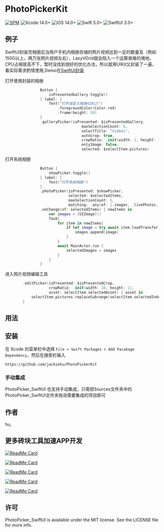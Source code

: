 # PhotoPickerKit


[![SPM](https://img.shields.io/badge/SPM-supported-DE5C43.svg?style=flat)](https://swift.org/package-manager/)
![Xcode 14.0+](https://img.shields.io/badge/Xcode-14.0%2B-blue.svg)
![iOS 14.0+](https://img.shields.io/badge/iOS-14.0%2B-blue.svg)
![Swift 5.0+](https://img.shields.io/badge/Swift-5.0%2B-orange.svg)
![SwiftUI 3.0+](https://img.shields.io/badge/SwiftUI-3.0%2B-orange.svg)

## 例子

SwiftUI封装完相册后当用户手机内相册存储的照片视频达到一定的数量及（例如150G以上，两万张照片视频左右），LazyVGrid就会陷入一个运算艰难的境地，CPU占用居高不下，暂时没找到很好的优化办法，所以就用UIKit又封装了一遍，看实际需求酌情使用,Demo在[SwiftUI封装](https://github.com/zjinhu/PhotoPicker_SwiftUI)

打开使用封装的相册

```swift
                Button {
                    isPresentedGallery.toggle()
                } label: {
                    Text("打开自定义相册UIKit")
                        .foregroundColor(Color.red)
                        .frame(height: 50)
                }
                .galleryPicker(isPresented: $isPresentedGallery,
                                   maxSelectionCount: 9,
                                   selectTitle: "Videos",
                                   autoCrop: true,
                                   cropRatio: .init(width: 1, height: 1),
                                   onlyImage: false,
                                   selected: $selectItem.pictures)
```

打开系统相册

```swift
                Button {
                    showPicker.toggle()
                } label: {
                    Text("打开系统相册")
                }
                .photoPicker(isPresented: $showPicker,
                             selected: $selectedItems,
                             maxSelectionCount: 5,
                             matching: .any(of: [.images, .livePhotos, .videos]))
                .onChange(of: selectedItems) { newItems in
                    var images = [UIImage]()
                    Task{
                        for item in newItems{
                            if let image = try await item.loadTransfer(type: UIImage.self){
                                images.append(image)
                            }
                        }
                        await MainActor.run {
                            selectedImages = images
                        }
                    }
                }
```

进入照片视频编辑工具

```swift
        .editPicker(isPresented: $isPresentedCrop,
                    cropRatio: .init(width: 10, height: 1),
                    asset: selectItem.selectedAsset) { asset in
            selectItem.pictures.replaceSubrange(selectItem.selectedIndex...selectItem.selectedIndex, with: [asset])
        }
```



## 用法


## 安装

在 Xcode 的菜单栏中选择 `File > Swift Packages > Add Pacakage Dependency`，然后在搜索栏输入

`https://github.com/jackiehu/PhotoPickerKit`

### 手动集成

PhotoPicker_SwiftUI 也支持手动集成，只需把Sources文件夹中的PhotoPicker_SwiftUI文件夹拖进需要集成的项目即可


## 作者

hu, 

## 更多砖块工具加速APP开发

[![ReadMe Card](https://github-readme-stats.vercel.app/api/pin/?username=jackiehu&repo=SwiftMediator&theme=radical&locale=cn)](https://github.com/jackiehu/SwiftMediator)

[![ReadMe Card](https://github-readme-stats.vercel.app/api/pin/?username=jackiehu&repo=SwiftBrick&theme=radical&locale=cn)](https://github.com/jackiehu/SwiftBrick)

[![ReadMe Card](https://github-readme-stats.vercel.app/api/pin/?username=jackiehu&repo=SwiftLog&theme=radical&locale=cn)](https://github.com/jackiehu/SwiftLog)

[![ReadMe Card](https://github-readme-stats.vercel.app/api/pin/?username=jackiehu&repo=SwiftMesh&theme=radical&locale=cn)](https://github.com/jackiehu/SwiftMesh)

[![ReadMe Card](https://github-readme-stats.vercel.app/api/pin/?username=jackiehu&repo=SwiftNotification&theme=radical&locale=cn)](https://github.com/jackiehu/SwiftNotification)




## 许可

PhotoPicker_SwiftUI is available under the MIT license. See the LICENSE file for more info.
